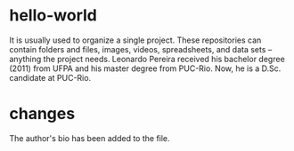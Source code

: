 # hello-world
It is usually used to organize a single project. These repositories can contain folders and files, images, videos, spreadsheets, and data sets – anything the project needs.
Leonardo Pereira received his bachelor degree (2011) from UFPA and his master degree from PUC-Rio. Now, he is a D.Sc. candidate at PUC-Rio.

# changes 
The author's bio has been added to the file. 
